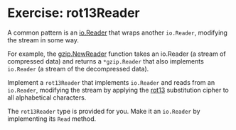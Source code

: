 # Exercise: rot13Reader

A common pattern is an [io.Reader](https://golang.org/pkg/io/#Reader) that wraps another `io.Reader`, modifying the stream in some way.

For example, the [gzip.NewReader](https://golang.org/pkg/compress/gzip/#NewReader) function takes an io.Reader (a stream of compressed data) and returns a `*gzip.Reader` that also implements `io.Reader` (a stream of the decompressed data).

Implement a `rot13Reader` that implements `io.Reader` and reads from an `io.Reader`, modifying the stream by applying the [rot13](https://en.wikipedia.org/wiki/ROT13) substitution cipher to all alphabetical characters.

The `rot13Reader` type is provided for you. Make it an `io.Reader` by implementing its `Read` method.